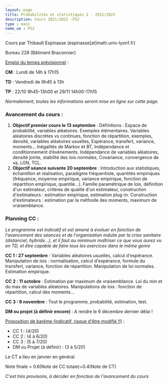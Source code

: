 ```yaml
---
layout: page
title: Probabilités et statistiques 2 - 2021/2022
description: Cours 2021/2022 -PS2
type : main
name_ue : PS2
---
```


Cours par Thibault Espinasse (espinasse[at]math.univ-lyon1.fr) 

Bureau 228 (Bâtiment Braconnier)

<ins>Emploi du temps prévisionnel</ins> :

**CM** : Lundi de 14h à 17h15

**TD** : Vendredi de 9h45 à 13h

**TP** : 22/10 9h45-13h00 et 29/11 14h00-17h15

_Normalement, toutes les informations seront mise en ligne sur cette page._

### Avancement du cours :

1. **Objectif premier cours le 13 septembre** : Définitions : Espace de probabilité, variables aléatoires. Exemples élémentaires. Variables aléatoires discrètes vs continues, fonction de répartition, exemples, densité, variables aléatoires usuelles, Espérance, transfert, variance, moments... Inégalités de Markov et BT, Indépendance et conditionnement d’événements. Indépendance de variables aléatoires, densité jointe, stabilité des lois normales, Covariance, convergence de va, LGN, TCL.
2. **Objectif séance suivante 20 septembre**  : Introduction aux statistiques, échantillon et réalisation, paradigme fréquentiste, quantités empiriques (fréquence, moyenne empirique, variance empirique, fonction de répartition empirique, quantile...). Famille paramétrique de lois, définition d'un estimateur, critères de qualité d'un estimateur, construction d'estimateurs : estimation empirique,  estimation plug-in.  Construction d'estimateurs :  estimation par la méthode des moments, maximum de vraisemblance. 


### Planning CC :

_Le programme est indicatif et est amené à évoluer en fonction de l'avancement des séances et de l'organisation induite par la crise sanitaire (distanciel, hybride...), et il faut au minimum maîtriser ce que vous aurez vu en TD, et être capable de faire tous les exercices dans le même genre_

**CC 1 : 27 septembre** : Variables aléatoires usuelles, calcul d'espérance. Manipulation de lois : normalisation, calcul d'espérance, formule du transfert, variance, fonction de répartition. Manipulation de loi normales. Estimation empirique.

**CC 2 : 11 octobre** : Estimation par maximum de vraisemblance. Loi du min et du max de variables aléatoires. Manipulations de lois : fonction de répartition, calcul des moments...


**CC 3 : 8 novembre** : Tout le programme, probabilité, estimation, test. 

**DM ou projet (à définir encore)** : A rendre le 6 décembre dernier délai !

<ins>Proposition de barême (indicatif, risque d'être modifié !!)</ins> :

  - CC 1 : (4/20) 
  - CC 2 : (4 à 6/20)
  - CC 3 : (5 à 7/20)
  - DM ou Projet (à définir) : (3 à 5/20) 

Le CT a lieu en janvier en général.
  
Note finale  = 0.6(Note de CC totale)+0.4(Note de CT)  


_C'est très provisoire, à décider en fonction de l'avancement du cours_


